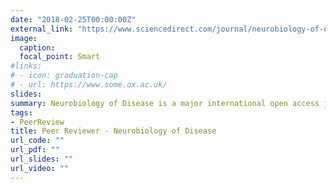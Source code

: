 ```yaml
---
date: "2018-02-25T00:00:00Z"
external_link: "https://www.sciencedirect.com/journal/neurobiology-of-disease"
image:
  caption: 
  focal_point: Smart
#links:
# - icon: graduation-cap
# - url: https://www.some.ox.ac.uk/
slides: 
summary: Neurobiology of Disease is a major international open access journal at the interface between basic and clinical neuroscience. The journal provides a forum for the publication of top quality research papers on molecular and cellular neural systems underpinning behavioral, neurological, and psychiatric disorders.
tags:
- PeerReview
title: Peer Reviewer - Neurobiology of Disease
url_code: ""
url_pdf: ""
url_slides: ""
url_video: ""
---
```



